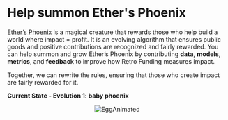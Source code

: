 # Help summon Ether's Phoenix
[Ether’s Phoenix](https://medium.com/ethereum-optimism/ethers-phoenix-18fb7d7304bb) is a magical creature that rewards those who help build a world where impact = profit.
It is an evolving algorithm that ensures public goods and positive contributions are recognized and fairly rewarded. You can help summon and grow Ether’s Phoenix by contributing **data**, **models**, **metrics**, and **feedback** to improve how Retro Funding measures impact. 

Together, we can rewrite the rules, ensuring that those who create impact are fairly rewarded for it.

**Current State - Evolution 1: baby phoenix**

<p align="center">
  <img src="https://github.com/user-attachments/assets/d1b4394c-fc3c-40d2-af1f-a0ed3fd1ae2a" alt="EggAnimated">
</p>
